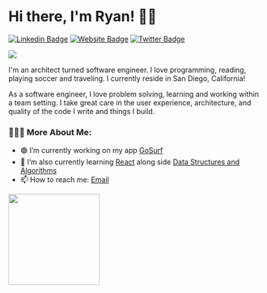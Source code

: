 # Hi there, I'm Ryan! 🤙🏼

[![Linkedin Badge](https://img.shields.io/badge/-LinkedIn-0e76a8?style=flat-square&logo=Linkedin&logoColor=white)](https://www.linkedin.com/in/ryanjneil/)
[![Website Badge](https://img.shields.io/badge/Website-3b5998?style=flat-square&logo=google-chrome&logoColor=white)](https://www.ryanjneil.com/)
[![Twitter Badge](https://img.shields.io/badge/-Twitter-00acee?style=flat-square&logo=Twitter&logoColor=white)](https://twitter.com/home?lang=en)

![](https://visitor-badge.glitch.me/badge?page_id=ryan-neil.ryan-neil)

I'm an architect turned software engineer. I love programming, reading, playing soccer and traveling. I currently reside in San Diego, California!

As a software engineer, I love problem solving, learning and working within a team setting. I take great care in the user experience, architecture, and quality of the code I write and things I build.

### 👨🏼‍💻 More About Me:

- 🟢 I’m currently working on my app [GoSurf](https://github.com/ryan-neil/gosurf)
- 📖 I’m also currently learning [React](https://github.com/facebook/react) along side [Data Structures and Algorithms](https://github.com/RbkGh/Free-Algorithm-Books/blob/master/book/Introduction%20to%20Algorithms%20-%20Third%20Edition.pdf)
- 📫 How to reach me: [Email](mailto:ryanjosephneil@gmail.com)

<p>
  <img height="180em" src="https://github-readme-stats.vercel.app/api/top-langs/?username=ryan-neil&exclude_repo=KNN-Image-Classification&show_icons=true&hide_border=true&layout=compact&langs_count=8"/>
</p>
